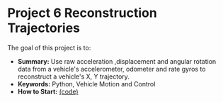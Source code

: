 # Project 6 Reconstruction Trajectories

The goal of this project is to:
 - **Summary:** Use raw acceleration ,displacement and angular rotation data from a vehicle's accelerometer, odometer and rate gyros to reconstruct a vehicle's X, Y trajectory.
 - **Keywords:** Python, Vehicle Motion and Control
 - **How to Start:** <a href="./Reconstructing Trajectories.ipynb"> (code) </a>